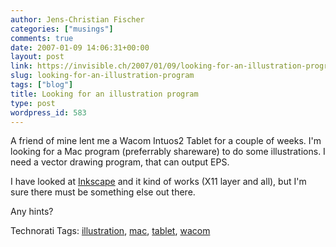 ```yaml
---
author: Jens-Christian Fischer
categories: ["musings"]
comments: true
date: 2007-01-09 14:06:31+00:00
layout: post
link: https://invisible.ch/2007/01/09/looking-for-an-illustration-program/
slug: looking-for-an-illustration-program
tags: ["blog"]
title: Looking for an illustration program
type: post
wordpress_id: 583
---
```


A friend of mine lent me a Wacom Intuos2 Tablet for a couple of weeks. I'm looking for a Mac program (preferrably shareware) to do some illustrations. I need a vector drawing program, that can output EPS.

I have looked at [Inkscape][1] and it kind of works (X11 layer and all), but I'm sure there must be something else out there. 

Any hints?

[1]: https://www.inkscape.org



Technorati Tags: [illustration](https://www.technorati.com/tag/illustration), [mac](https://www.technorati.com/tag/mac), [tablet](https://www.technorati.com/tag/tablet), [wacom](https://www.technorati.com/tag/wacom)

